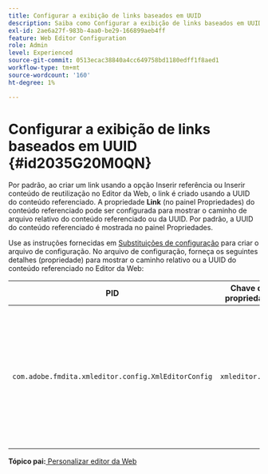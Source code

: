 ```yaml
---
title: Configurar a exibição de links baseados em UUID
description: Saiba como Configurar a exibição de links baseados em UUID
exl-id: 2ae6a27f-983b-4aa0-be29-166899aeb4ff
feature: Web Editor Configuration
role: Admin
level: Experienced
source-git-commit: 0513ecac38840a4cc649758bd1180edff1f8aed1
workflow-type: tm+mt
source-wordcount: '160'
ht-degree: 1%

---
```


# Configurar a exibição de links baseados em UUID {#id2035G20M0QN}

Por padrão, ao criar um link usando a opção Inserir referência ou Inserir conteúdo de reutilização no Editor da Web, o link é criado usando a UUID do conteúdo referenciado. A propriedade **Link** \(no painel Propriedades\) do conteúdo referenciado pode ser configurada para mostrar o caminho de arquivo relativo do conteúdo referenciado ou da UUID. Por padrão, a UUID do conteúdo referenciado é mostrada no painel Propriedades.

Use as instruções fornecidas em [Substituições de configuração](download-install-additional-config-override.md#) para criar o arquivo de configuração. No arquivo de configuração, forneça os seguintes detalhes \(propriedade\) para mostrar o caminho relativo ou a UUID do conteúdo referenciado no Editor da Web:

| PID | Chave de propriedade | Valor de propriedade |
|---|------------|--------------|
| `com.adobe.fmdita.xmleditor.config.XmlEditorConfig` | `xmleditor.uuid` | Booleano \(true/false\). Se quiser mostrar o caminho relativo do conteúdo vinculado, defina essa propriedade como false. <br> **Valor padrão**: verdadeiro |

**Tópico pai:**[ Personalizar editor da Web](conf-web-editor.md)
